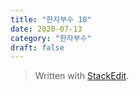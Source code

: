 ```yaml
---
title: "한자부수 18"
date: 2020-07-13
category: "한자부수"
draft: false
---
```



> Written with [StackEdit](https://stackedit.io/).
<!--stackedit_data:
eyJoaXN0b3J5IjpbLTE1OTM3ODk5NTRdfQ==
-->